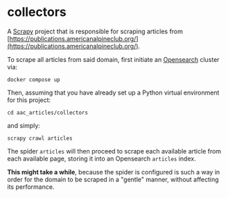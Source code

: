 # collectors

A [Scrapy](https://scrapy.org/) project that is responsible for scraping articles 
from [https://publications.americanalpineclub.org/](https://publications.americanalpineclub.org/).

To scrape all articles from said domain, first initiate an [Opensearch](https://opensearch.org/) cluster via:

```shell
docker compose up
```

Then, assuming that you have already set up a Python virtual environment for this project:

```shell
cd aac_articles/collectors
```

and simply:

```shell
scrapy crawl articles
```

The spider ``articles`` will then proceed to scrape each available article from each available page, storing it into
an Opensearch ``articles`` index.

**This might take a while**, because the spider is configured is such a way in order for the domain to be scraped in a 
"gentle" manner, without affecting its performance.

